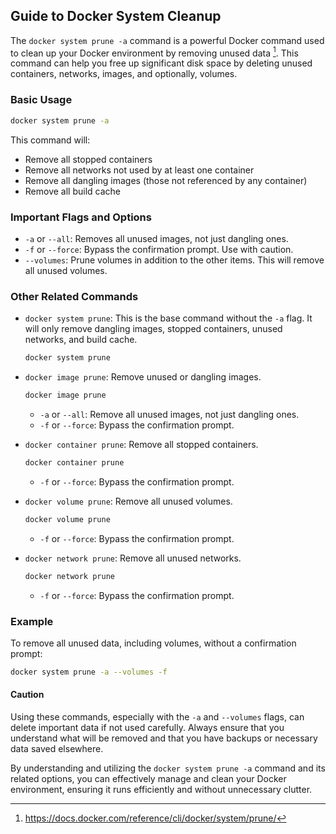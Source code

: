 ## Guide to Docker System Cleanup

The `docker system prune -a` command is a powerful Docker command used to clean up your Docker environment by removing unused data [^1]. This command can help you free up significant disk space by deleting unused containers, networks, images, and optionally, volumes.

### Basic Usage

```sh
docker system prune -a
```
This command will:
- Remove all stopped containers
- Remove all networks not used by at least one container
- Remove all dangling images (those not referenced by any container)
- Remove all build cache

### Important Flags and Options

- `-a` or `--all`: Removes all unused images, not just dangling ones.
- `-f` or `--force`: Bypass the confirmation prompt. Use with caution.
- `--volumes`: Prune volumes in addition to the other items. This will remove all unused volumes.

### Other Related Commands

- `docker system prune`: This is the base command without the `-a` flag. It will only remove dangling images, stopped containers, unused networks, and build cache.

  ```sh
  docker system prune
  ```
- `docker image prune`: Remove unused or dangling images.

  ```sh
  docker image prune
  ```
  - `-a` or `--all`: Remove all unused images, not just dangling ones.
  - `-f` or `--force`: Bypass the confirmation prompt.
- `docker container prune`: Remove all stopped containers.

  ```sh
  docker container prune
  ```
  - `-f` or `--force`: Bypass the confirmation prompt.
- `docker volume prune`: Remove all unused volumes.

  ```sh
  docker volume prune
  ```
  - `-f` or `--force`: Bypass the confirmation prompt.
- `docker network prune`: Remove all unused networks.

  ```sh
  docker network prune
  ```
  - `-f` or `--force`: Bypass the confirmation prompt.

### Example

To remove all unused data, including volumes, without a confirmation prompt:

```sh
docker system prune -a --volumes -f
```

[^1]: https://docs.docker.com/reference/cli/docker/system/prune/

#### Caution

Using these commands, especially with the `-a` and `--volumes` flags, can delete important data if not used carefully. Always ensure that you understand what will be removed and that you have backups or necessary data saved elsewhere.

By understanding and utilizing the `docker system prune -a` command and its related options, you can effectively manage and clean your Docker environment, ensuring it runs efficiently and without unnecessary clutter.
